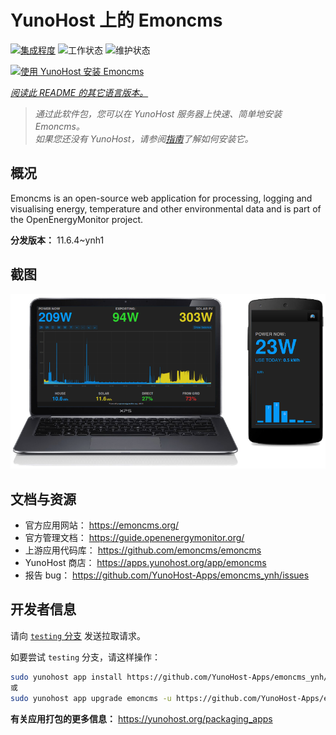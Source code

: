 <!--
注意：此 README 由 <https://github.com/YunoHost/apps/tree/master/tools/readme_generator> 自动生成
请勿手动编辑。
-->

# YunoHost 上的 Emoncms

[![集成程度](https://dash.yunohost.org/integration/emoncms.svg)](https://ci-apps.yunohost.org/ci/apps/emoncms/) ![工作状态](https://ci-apps.yunohost.org/ci/badges/emoncms.status.svg) ![维护状态](https://ci-apps.yunohost.org/ci/badges/emoncms.maintain.svg)

[![使用 YunoHost 安装 Emoncms](https://install-app.yunohost.org/install-with-yunohost.svg)](https://install-app.yunohost.org/?app=emoncms)

*[阅读此 README 的其它语言版本。](./ALL_README.md)*

> *通过此软件包，您可以在 YunoHost 服务器上快速、简单地安装 Emoncms。*  
> *如果您还没有 YunoHost，请参阅[指南](https://yunohost.org/install)了解如何安装它。*

## 概况

Emoncms is an open-source web application for processing, logging and visualising energy, temperature and other environmental data and is part of the OpenEnergyMonitor project.


**分发版本：** 11.6.4~ynh1

## 截图

![Emoncms 的截图](./doc/screenshots/emoncms_graphic.png)

## 文档与资源

- 官方应用网站： <https://emoncms.org/>
- 官方管理文档： <https://guide.openenergymonitor.org/>
- 上游应用代码库： <https://github.com/emoncms/emoncms>
- YunoHost 商店： <https://apps.yunohost.org/app/emoncms>
- 报告 bug： <https://github.com/YunoHost-Apps/emoncms_ynh/issues>

## 开发者信息

请向 [`testing` 分支](https://github.com/YunoHost-Apps/emoncms_ynh/tree/testing) 发送拉取请求。

如要尝试 `testing` 分支，请这样操作：

```bash
sudo yunohost app install https://github.com/YunoHost-Apps/emoncms_ynh/tree/testing --debug
或
sudo yunohost app upgrade emoncms -u https://github.com/YunoHost-Apps/emoncms_ynh/tree/testing --debug
```

**有关应用打包的更多信息：** <https://yunohost.org/packaging_apps>
